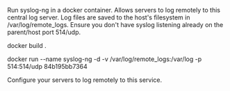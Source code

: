 
Run syslog-ng in a docker container. Allows servers to log remotely to this central log server. Log files are saved to the host's filesystem in /var/log/remote_logs.  Ensure you don't have syslog listening already on the parent/host port 514/udp.

docker build .

docker run --name syslog-ng -d -v /var/log/remote_logs:/var/log -p 514:514/udp 84b195bb7364

Configure your servers to log remotely to this service.

